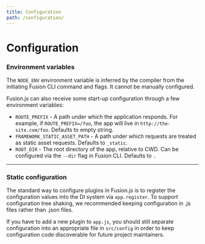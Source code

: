 ```yaml
---
title: Configuration
path: /configuration/
---
```


# Configuration

### Environment variables

The `NODE_ENV` environment variable is inferred by the compiler from the initiating Fusion CLI command and flags. It cannot be manually configured.

Fusion.js can also receive some start-up configuration through a few environment variables:

* `ROUTE_PREFIX` - A path under which the application responds. For example, if `ROUTE_PREFIX=/foo`, the app will live in `http://the-site.com/foo`. Defaults to empty string.
* `FRAMEWORK_STATIC_ASSET_PATH` - A path under which requests are treated as static asset requests. Defaults to `_static`.
* `ROOT_DIR` - The root directory of the app, relative to CWD. Can be configured via the `--dir` flag in Fusion CLI. Defaults to `.`

---

### Static configuration

The standard way to configure plugins in Fusion.js is to register the configuration values into the DI system via `app.register`. To support configuration tree shaking, we recommended keeping configuration in .js files rather than .json files.

If you have to add a new plugin to `app.js`, you should still separate configuration into an appropriate file in `src/config` in order to keep configuration code discoverable for future project maintainers.

